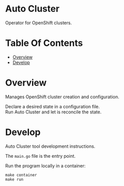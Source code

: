 # Auto Cluster
Operator for OpenShift clusters.

# Table Of Contents
- [Overview](#overview)
- [Develop](#develop)

# Overview
Manages OpenShift cluster creation and configuration.

Declare a desired state in a configuration file.  
Run Auto Cluster and let is reconcile the state.

# Develop
Auto Cluster tool development instructions.

The `main.go` file is the entry point.

Run the program locally in a container:

```
make container
make run
```
